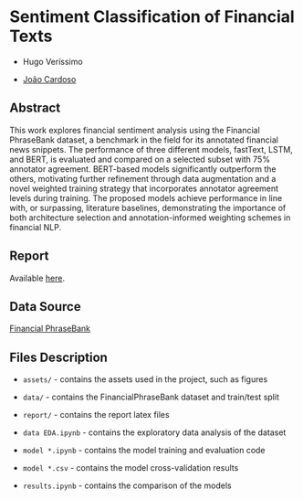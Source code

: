 # Sentiment Classification of Financial Texts

- Hugo Veríssimo

- [João Cardoso](https://github.com/jepe06)

## Abstract

This work explores financial sentiment analysis using the Financial PhraseBank dataset, a benchmark in the field for its annotated financial news snippets. The performance of three different models, fastText, LSTM, and BERT, is evaluated and compared on a selected subset with 75\% annotator agreement. BERT-based models significantly outperform the others, motivating further refinement through data augmentation and a novel weighted training strategy that incorporates annotator agreement levels during training. The proposed models achieve performance in line with, or surpassing, literature baselines, demonstrating the importance of both architecture selection and annotation-informed weighting schemes in financial NLP.

## Report

Available [here](https://hugoverissimo21.github.io/finphrasebank-sentiment/report/CAA02.pdf).

## Data Source

[Financial PhraseBank](https://huggingface.co/datasets/takala/financial_phrasebank)

## Files Description

- `assets/` - contains the assets used in the project, such as figures

- `data/` - contains the FinancialPhraseBank dataset and train/test split

- `report/` - contains the report latex files

- `data EDA.ipynb` - contains the exploratory data analysis of the dataset

- `model *.ipynb` - contains the model training and evaluation code

- `model *.csv` - contains the model cross-validation results

- `results.ipynb` - contains the comparison of the models